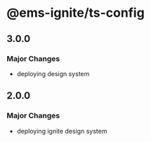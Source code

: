 # @ems-ignite/ts-config

## 3.0.0

### Major Changes

- deploying design system

## 2.0.0

### Major Changes

- deploying ignite design system
